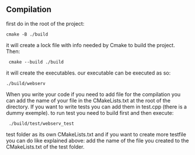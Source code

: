 ## Compilation

first do in the root of the project:

```cmake -B ./build```

it will create a lock file with info needed by Cmake to build the project. Then:

``` cmake --build ./build```

it will create the executables. our executable can be executed as so:

```./build/webserv```

When you write your code if you need to add file for the compilation you can add the name of your file in the CMakeLists.txt at the root of the directory.
If you want to write tests you can add them in test.cpp (there is a dummy exemple). to run test you need to build first and then execute:

``` ./build/test/webserv_test```

test folder as its own CMakeLists.txt and if you want to create more testfile you can do like explained above: add  the name of the file you created to the CMakeLists.txt of the test folder.

